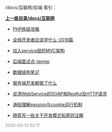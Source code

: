 /docs/互联网/后端 索引：


**[上一级目录/docs/互联网](/docs/互联网/index.md)**

- [PHP练级攻略](/docs/互联网/后端/PHP练级攻略.md)

- [全栈开发者应该学什么-2019篇](/docs/互联网/后端/全栈开发者应该学什么-2019篇.md)

- [加入service层的MVC架构](/docs/互联网/后端/加入service层的MVC架构.md)

- [后端面试点-lanmp](/docs/互联网/后端/后端面试点-lanmp.md)

- [数据结构笔记](/docs/互联网/后端/数据结构笔记.md)

- [服务端开发都做了什么](/docs/互联网/后端/服务端开发都做了什么.md)

- [说清WebService的SOAP和Restful及HTTP请求](/docs/互联网/后端/说清WebService的SOAP和Restful及HTTP请求.md)

- [通俗理解session与cookie运行机制](/docs/互联网/后端/通俗理解session与cookie运行机制.md)

- [随意写一些关于开发模式和原则注解](/docs/互联网/后端/随意写一些关于开发模式和原则注解.md)


<font size=2 color='grey'> 2020-03-12 02:17 </font>
